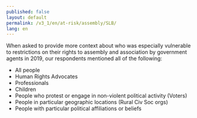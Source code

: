 ```yaml
---
published: false
layout: default
permalink: /v3_1/en/at-risk/assembly/SLB/
lang: en
---
```

When asked to provide more context about who was especially vulnerable to restrictions on their rights to assembly and association by government agents in 2019, our respondents mentioned all of the following: 
- All people 
- Human Rights Advocates 
- Professionals 
- Children 
- People who protest or engage in non-violent political activity (Voters) 
- People in particular geographic locations (Rural Civ Soc orgs) 
- People with particular political affiliations or beliefs 


